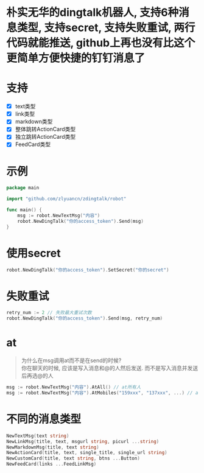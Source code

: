 
# 朴实无华的dingtalk机器人, 支持6种消息类型, 支持secret, 支持失败重试, 两行代码就能推送, github上再也没有比这个更简单方便快捷的钉钉消息了

# 支持

- [x] text类型
- [x] link类型
- [x] markdown类型
- [x] 整体跳转ActionCard类型
- [x] 独立跳转ActionCard类型
- [x] FeedCard类型

# 示例

```go
package main

import "github.com/zlyuancn/zdingtalk/robot"

func main() {
    msg := robot.NewTextMsg("内容")
    robot.NewDingTalk("你的access_token").Send(msg)
}
```

# 使用secret

```go
robot.NewDingTalk("你的access_token").SetSecret("你的secret")
```

# 失败重试

```go
retry_num := 2 // 失败最大重试次数
robot.NewDingTalk("你的access_token").Send(msg, retry_num)
```

# at

> 为什么在msg调用at而不是在send的时候?<br>
> 你在聊天的时候, 应该是写入消息和@的人然后发送. 而不是写入消息并发送后再选@的人

```go
msg := robot.NewTextMsg("内容").AtAll() // at所有人
msg := robot.NewTextMsg("内容").AtMobiles("159xxx", "137xxx", ...) // at指定人
```

# 不同的消息类型

```go
NewTextMsg(text string)
NewLinkMsg(title, text, msgurl string, picurl ...string)
NewMarkdownMsg(title, text string)
NewActionCard(title, text, single_title, single_url string)
NewCustomCard(title, text string, btns ...Button)
NewFeedCard(links ...FeedLinkMsg)
```